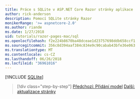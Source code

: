 ```yaml
---
title: Práce s SQLite v ASP.NET Core Razor stránky aplikace
author: rick-anderson
description: Pomocí SQLite stránky Razor
monikerRange: '>= aspnetcore-2.0'
ms.author: riande
ms.date: 1/27/2018
uid: tutorials/razor-pages-mac/sql
ms.openlocfilehash: f2e224b8670ba48dceae1d23757698ddb658ccf1
ms.sourcegitcommit: 356c8d394aaf384c834e9c90cabab43bfe36e063
ms.translationtype: MT
ms.contentlocale: cs-CZ
ms.lasthandoff: 06/26/2018
ms.locfileid: "36961016"
---
```

[!INCLUDE [SQLlite](../../includes/RP/sql.md)]

> [!div class="step-by-step"]
> [Předchozí: Přidání model](xref:tutorials/razor-pages-mac/model)
> [Další: aktualizace stránky](xref:tutorials/razor-pages-mac/da1)
